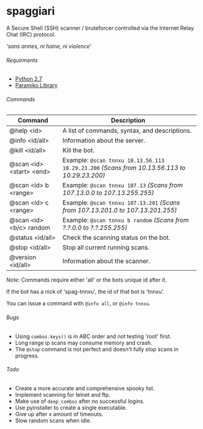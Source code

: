# spaggiari
A Secure Shell (SSH) scanner / bruteforcer controlled via the Internet Relay Chat (IRC) protocol.

*'sans armes, ni haine, ni violence'*

###### Requirments
 - [Python 2.7](http://www.python.org/)
 - [Paramiko Library](http://www.paramiko.org/)
 
###### Commands
| Command | Description |
| --- | --- |
| @help \<id> | A list of commands, syntax, and descriptions. |
| @info \<id/all> | Information about the server. |
| @kill \<id/all> | Kill the bot. |
| @scan \<id> \<start> \<end> | Example: `@scan tnnxu 10.13.56.113 10.29.23.200` *(Scans from 10.13.56.113 to 10.29.23.200)* |
| @scan \<id> b \<range> | Example: `@scan tnnxu 107.13` *(Scans from 107.13.0.0   to 107.13.255.255)* |
| @scan \<id> c \<range> | Example: `@scan tnnxu 107.13.201` *(Scans from 107.13.201.0 to 107.13.201.255)* |
| @scan \<id> \<b/c> random | Example: `@scan tnnxu b random` *(Scans from ?.?.0.0 to ?.?.255.255)* |
| @status \<id/all> | Check the scanning status on the bot. |
| @stop \<id/all> | Stop all current running scans. |
| @version \<id/all> | Information about the scanner. |

*Note:* Commands require either 'all' or the bots unique id after it.

If the bot has a nick of 'spag-tnnxu', the id of that bot is 'tnnxu'.

You can issue a command with `@info all`, or `@info tnnxu`.

###### Bugs
- Using `combos.keys()` is in ABC order and not testing 'root' first.
- Long range ip scans may consume memory and crash.
- The `@stop` command is not perfect and doesn't fully stop scans in progress.
 
###### Todo
- Create a more accurate and comprehensive spooky list.
- Implement scanning for telnet and ftp.
- Make use of `deep_combos` after no successful logins.
- Use pyinstaller to create a single executable.
- Give up after x amount of timeouts.
- Slow random scans when idle.

